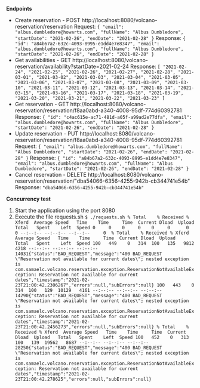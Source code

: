 **Endpoints**
- Create reservation - POST http://localhost:8080/volcano-reservation/reservation
Request:
`{
   "email": "albus.dumbledore@howarts.com",
   "fullName": "Albus Dumbledore",
   "startDate": "2021-02-26",
   "endDate": "2021-02-28"
 }`
 Response:
 `{
      "id": "a84b67a2-632c-4093-8995-e1dd4e7e8347",
      "email": "albus.dumbledore@howarts.com",
      "fullName": "Albus Dumbledore",
      "startDate": "2021-02-26",
      "endDate": "2021-02-28"
  }`
- Get availabilities - GET http://localhost:8080/volcano-reservation/availability?startDate=2021-02-24
Response:
`[
     "2021-02-24",
     "2021-02-25",
     "2021-02-26",
     "2021-02-27",
     "2021-02-28",
     "2021-03-01",
     "2021-03-02",
     "2021-03-03",
     "2021-03-04",
     "2021-03-05",
     "2021-03-06",
     "2021-03-07",
     "2021-03-08",
     "2021-03-09",
     "2021-03-10",
     "2021-03-11",
     "2021-03-12",
     "2021-03-13",
     "2021-03-14",
     "2021-03-15",
     "2021-03-16",
     "2021-03-17",
     "2021-03-18",
     "2021-03-19",
     "2021-03-20",
     "2021-03-21",
     "2021-03-22",
     "2021-03-23"
 ]`
- Get reservation - GET http://localhost:8080/volcano-reservation/reservation/f8aa0abd-a340-4008-95df-774d60392781
Response:
`{
     "id": "c4ac615e-ac71-481d-a05f-a99ad2e77dfa",
     "email": "albus.dumbledore@howarts.com",
     "fullName": "Albus Dumbledore",
     "startDate": "2021-02-26",
     "endDate": "2021-02-28"
 }`
- Update reservation - PUT http://localhost:8080/volcano-reservation/reservation/f8aa0abd-a340-4008-95df-774d60392781
Request:
`{
   "email": "albus.dumbledore@howarts.com",
   "fullName": "Albus Dumbledore",
   "startDate": "2021-02-26",
   "endDate": "2021-02-28"
 }`
 Response:
 `{
      "id": "a84b67a2-632c-4093-8995-e1dd4e7e8347",
      "email": "albus.dumbledore@howarts.com",
      "fullName": "Albus Dumbledore",
      "startDate": "2021-02-26",
      "endDate": "2021-02-28"
  }`
- Cancel reservation - DELETE http://localhost:8080/volcano-reservation/reservation/"dba54066-6356-4255-942b-cb344741e54b"
Response:
`"dba54066-6356-4255-942b-cb344741e54b"`

**Concurrency test**
1. Start the application using the port 8080
2. Execute the file requests.sh
`
$ ./requests.sh
  % Total    % Received % Xferd  Average Speed   Time    Time     Time  Current
                                 Dload  Upload   Total   Spent    Left  Speed
  0     0    0     0    0     0      0      0 --:--:-- --:--:-- --:--:--     0  % Total    % Received % Xferd  Average Speed   Time    Time     Time  Current
                                 Dload  Upload   Total   Spent    Left  Speed
100   449    0   314  100   135   9812   4218 --:--:-- --:--:-- --:--:-- 14031{"status":"BAD_REQUEST","message":"400 BAD_REQUEST \"Reservation not available for current dates\"; nested exception is com.samaelc.volcano.reservation.exception.ReservationNotAvailableException: Reservation not available for current dates","timestamp":"2021-02-23T21:00:42.2306267","errors":null,"subErrors":null}
100   443    0   314  100   129  10129   4161 --:--:-- --:--:-- --:--:-- 14290{"status":"BAD_REQUEST","message":"400 BAD_REQUEST \"Reservation not available for current dates\"; nested exception is com.samaelc.volcano.reservation.exception.ReservationNotAvailableException: Reservation not available for current dates","timestamp":"2021-02-23T21:00:42.2456273","errors":null,"subErrors":null}
  % Total    % Received % Xferd  Average Speed   Time    Time     Time  Current
                                 Dload  Upload   Total   Spent    Left  Speed
100   452    0   313  100   139  19562   8687 --:--:-- --:--:-- --:--:-- 28250{"status":"BAD_REQUEST","message":"400 BAD_REQUEST \"Reservation not available for current dates\"; nested exception is com.samaelc.volcano.reservation.exception.ReservationNotAvailableException: Reservation not available for current dates","timestamp":"2021-02-23T21:00:42.278625","errors":null,"subErrors":null}
`